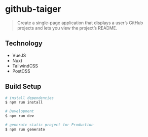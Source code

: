 # github-taiger

> Create a single-page application that displays a user’s GitHub projects and lets you view the project’s README.

## Technology
* VueJS
* Nuxt
* TailwindCSS
* PostCSS

## Build Setup

``` bash
# install dependencies
$ npm run install

# Development
$ npm run dev

# generate static project for Production
$ npm run generate
```

